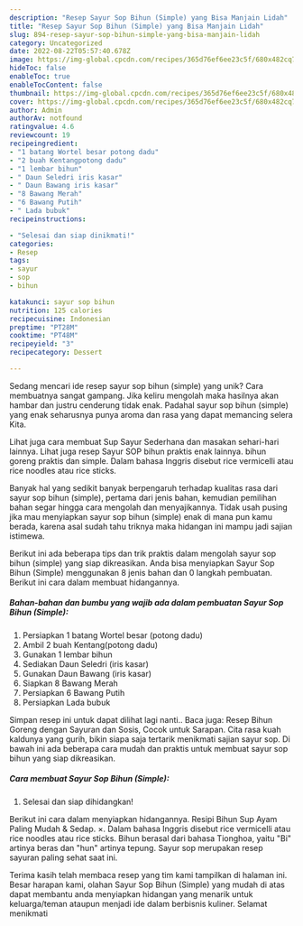 ```yaml
---
description: "Resep Sayur Sop Bihun (Simple) yang Bisa Manjain Lidah"
title: "Resep Sayur Sop Bihun (Simple) yang Bisa Manjain Lidah"
slug: 894-resep-sayur-sop-bihun-simple-yang-bisa-manjain-lidah
category: Uncategorized
date: 2022-08-22T05:57:40.678Z
image: https://img-global.cpcdn.com/recipes/365d76ef6ee23c5f/680x482cq70/sayur-sop-bihun-simple-foto-resep-utama.jpg
hideToc: false
enableToc: true
enableTocContent: false
thumbnail: https://img-global.cpcdn.com/recipes/365d76ef6ee23c5f/680x482cq70/sayur-sop-bihun-simple-foto-resep-utama.jpg
cover: https://img-global.cpcdn.com/recipes/365d76ef6ee23c5f/680x482cq70/sayur-sop-bihun-simple-foto-resep-utama.jpg
author: Admin
authorAv: notfound
ratingvalue: 4.6
reviewcount: 19
recipeingredient:
- "1 batang Wortel besar potong dadu"
- "2 buah Kentangpotong dadu"
- "1 lembar bihun"
- " Daun Seledri iris kasar"
- " Daun Bawang iris kasar"
- "8 Bawang Merah"
- "6 Bawang Putih"
- " Lada bubuk"
recipeinstructions:

- "Selesai dan siap dinikmati!"
categories:
- Resep
tags:
- sayur
- sop
- bihun

katakunci: sayur sop bihun 
nutrition: 125 calories
recipecuisine: Indonesian
preptime: "PT28M"
cooktime: "PT48M"
recipeyield: "3"
recipecategory: Dessert

---
```





Sedang mencari ide resep sayur sop bihun (simple) yang unik? Cara membuatnya sangat gampang. Jika keliru mengolah maka hasilnya akan hambar dan justru cenderung tidak enak. Padahal sayur sop bihun (simple) yang enak seharusnya punya aroma dan rasa yang dapat memancing selera Kita.





Lihat juga cara membuat Sup Sayur Sederhana dan masakan sehari-hari lainnya. Lihat juga resep Sayur SOP bihun praktis enak lainnya. bihun goreng praktis dan simple. Dalam bahasa Inggris disebut rice vermicelli atau rice noodles atau rice sticks.

Banyak hal yang sedikit banyak berpengaruh terhadap kualitas rasa dari sayur sop bihun (simple), pertama dari jenis bahan, kemudian pemilihan bahan segar hingga cara mengolah dan menyajikannya. Tidak usah pusing jika mau menyiapkan sayur sop bihun (simple) enak di mana pun kamu berada, karena asal sudah tahu triknya maka hidangan ini mampu jadi sajian istimewa.






Berikut ini ada beberapa tips dan trik praktis dalam mengolah sayur sop bihun (simple) yang siap dikreasikan. Anda bisa menyiapkan Sayur Sop Bihun (Simple) menggunakan 8 jenis bahan dan 0 langkah pembuatan. Berikut ini cara dalam membuat hidangannya.

<!--inarticleads1-->

##### Bahan-bahan dan bumbu yang wajib ada dalam pembuatan Sayur Sop Bihun (Simple):

1. Persiapkan 1 batang Wortel besar (potong dadu)
1. Ambil 2 buah Kentang(potong dadu)
1. Gunakan 1 lembar bihun
1. Sediakan  Daun Seledri (iris kasar)
1. Gunakan  Daun Bawang (iris kasar)
1. Siapkan 8 Bawang Merah
1. Persiapkan 6 Bawang Putih
1. Persiapkan  Lada bubuk


Simpan resep ini untuk dapat dilihat lagi nanti.. Baca juga: Resep Bihun Goreng dengan Sayuran dan Sosis, Cocok untuk Sarapan. Cita rasa kuah kaldunya yang gurih, bikin siapa saja tertarik menikmati sajian sayur sop. Di bawah ini ada beberapa cara mudah dan praktis untuk membuat sayur sop bihun yang siap dikreasikan. 

<!--inarticleads2-->

##### Cara membuat Sayur Sop Bihun (Simple):


1. Selesai dan siap dihidangkan!

Berikut ini cara dalam menyiapkan hidangannya. Resipi Bihun Sup Ayam Paling Mudah &amp; Sedap. ×. Dalam bahasa Inggris disebut rice vermicelli atau rice noodles atau rice sticks. Bihun berasal dari bahasa Tionghoa, yaitu &#34;Bi&#34; artinya beras dan &#34;hun&#34; artinya tepung. Sayur sop merupakan resep sayuran paling sehat saat ini. 

Terima kasih telah membaca resep yang tim kami tampilkan di halaman ini. Besar harapan kami, olahan Sayur Sop Bihun (Simple) yang mudah di atas dapat membantu anda menyiapkan hidangan yang menarik untuk keluarga/teman ataupun menjadi ide dalam berbisnis kuliner. Selamat menikmati

